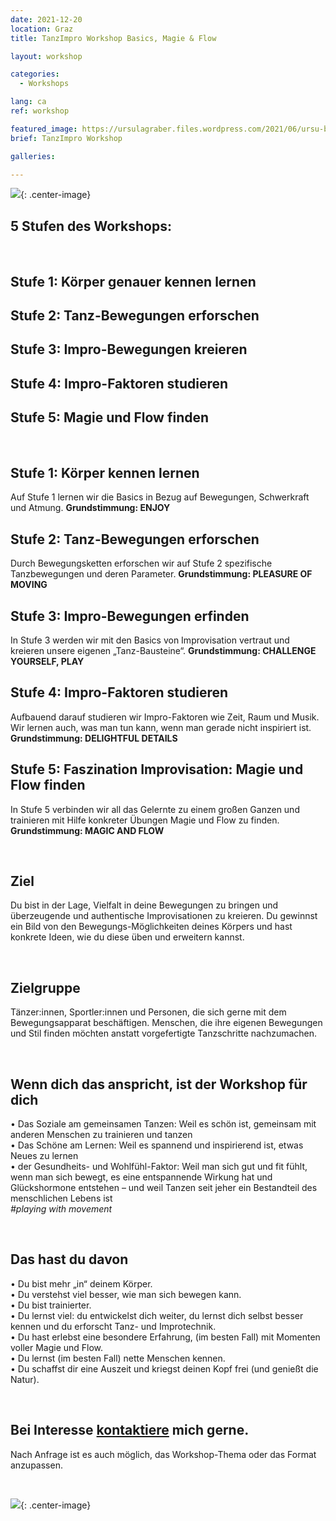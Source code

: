 ```yaml
---
date: 2021-12-20
location: Graz
title: TanzImpro Workshop Basics, Magie & Flow

layout: workshop

categories:
  - Workshops

lang: ca
ref: workshop

featured_image: https://ursulagraber.files.wordpress.com/2021/06/ursu-boden.jpg?w=500&fit=crop
brief: TanzImpro Workshop

galleries:

---
```

![](https://ursulagraber.files.wordpress.com/2021/12/dscf4404.jpg){: .center-image}
<br>

## 5 Stufen des Workshops:

<br>

## Stufe 1: Körper genauer kennen lernen
## Stufe 2: Tanz-Bewegungen erforschen
## Stufe 3: Impro-Bewegungen kreieren
## Stufe 4: Impro-Faktoren studieren
## Stufe 5: Magie und Flow finden

<br>


## Stufe 1: Körper kennen lernen
Auf Stufe 1 lernen wir die Basics in Bezug auf Bewegungen, Schwerkraft und Atmung. **Grundstimmung: ENJOY**

## Stufe 2: Tanz-Bewegungen erforschen
Durch Bewegungsketten erforschen wir auf Stufe 2 spezifische Tanzbewegungen und deren Parameter. **Grundstimmung: PLEASURE OF MOVING**

## Stufe 3: Impro-Bewegungen erfinden
In Stufe 3 werden wir mit den Basics von Improvisation vertraut und kreieren unsere eigenen „Tanz-Bausteine“. **Grundstimmung: CHALLENGE YOURSELF, PLAY**

## Stufe 4: Impro-Faktoren studieren
Aufbauend darauf studieren wir Impro-Faktoren wie Zeit, Raum und Musik. Wir lernen auch, was man tun kann, wenn man gerade nicht inspiriert ist.  **Grundstimmung: DELIGHTFUL DETAILS**

## Stufe 5: Faszination Improvisation: Magie und Flow finden
In Stufe 5 verbinden wir all das Gelernte zu einem großen Ganzen und trainieren mit Hilfe konkreter Übungen Magie und Flow zu finden. **Grundstimmung: MAGIC AND FLOW**

<br>

## Ziel
Du bist in der Lage, Vielfalt in deine Bewegungen zu bringen und überzeugende und authentische Improvisationen zu kreieren. Du gewinnst ein Bild von den Bewegungs-Möglichkeiten deines Körpers und hast konkrete Ideen, wie du diese üben und erweitern kannst.

<br>

## Zielgruppe
Tänzer:innen, Sportler:innen und Personen, die sich gerne mit dem Bewegungsapparat beschäftigen. Menschen, die ihre eigenen Bewegungen und Stil finden möchten anstatt vorgefertigte Tanzschritte nachzumachen.

<br>

## Wenn dich das anspricht, ist der Workshop für dich
• Das Soziale am gemeinsamen Tanzen: Weil es schön ist, gemeinsam mit anderen Menschen zu trainieren und tanzen<br>
• Das Schöne am Lernen: Weil es spannend und inspirierend ist, etwas Neues zu lernen<br>
• der Gesundheits- und Wohlfühl-Faktor: Weil man sich gut und fit fühlt, wenn man sich bewegt, es eine entspannende Wirkung hat und Glückshormone entstehen – und weil Tanzen seit jeher ein Bestandteil des menschlichen Lebens ist<br>
*#playing with movement*

<br>

## Das hast du davon
• Du bist mehr „in“ deinem Körper.<br>
• Du verstehst viel besser, wie man sich bewegen kann.<br>
• Du bist trainierter.<br>
• Du lernst viel: du entwickelst dich weiter, du lernst dich selbst besser kennen und du erforscht Tanz- und Improtechnik.<br>
• Du hast erlebst eine besondere Erfahrung, (im besten Fall) mit Momenten voller Magie und Flow.<br>
• Du lernst (im besten Fall) nette Menschen kennen.<br>
• Du schaffst dir eine Auszeit und kriegst deinen Kopf frei (und genießt die Natur).<br>

<br>

## Bei Interesse <a href="http://www.ursulagraber.com/contact/">kontaktiere</a> mich gerne.<br>
Nach Anfrage ist es auch möglich, das Workshop-Thema oder das Format anzupassen.<br>

<br>

![](https://ursulagraber.files.wordpress.com/2021/12/dscf4488.jpg){: .center-image}
<br>
